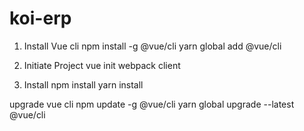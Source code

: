 # koi-erp

1. Install Vue cli
    npm install -g @vue/cli     yarn global add @vue/cli

2. Initiate Project
    vue init webpack client

3. Install
    npm install                 yarn install


upgrade vue cli
    npm update -g @vue/cli      yarn global upgrade --latest @vue/cli

